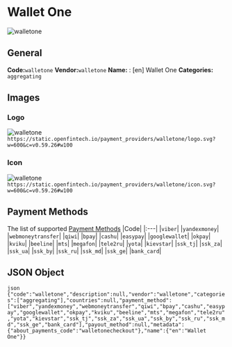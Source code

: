 # Wallet One 
![walletone](https://static.openfintech.io/payment_providers/walletone/logo.svg?w=600&c=v0.59.26#w100) 
## General 
**Code:**`walletone` 
**Vendor:**`walletone` 
**Name:** 
:	[en] Wallet One 
**Categories:** 
`aggregating` 
## Images 
### Logo 
![walletone](https://static.openfintech.io/payment_providers/walletone/logo.svg?w=600&c=v0.59.26#w100) 
``` https://static.openfintech.io/payment_providers/walletone/logo.svg?w=600&c=v0.59.26#w100 ``` 
### Icon 
![walletone](https://static.openfintech.io/payment_providers/walletone/icon.svg?w=600&c=v0.59.26#w100) 
``` https://static.openfintech.io/payment_providers/walletone/icon.svg?w=600&c=v0.59.26#w100 ``` 
## Payment Methods 
The list of supported [Payment Methods](#) 
|Code| 
|:---| 
|`viber`| 
|`yandexmoney`| 
|`webmoneytransfer`| 
|`qiwi`| 
|`bpay`| 
|`cashu`| 
|`easypay`| 
|`googlewallet`| 
|`okpay`| 
|`kviku`| 
|`beeline`| 
|`mts`| 
|`megafon`| 
|`tele2ru`| 
|`yota`| 
|`kievstar`| 
|`ssk_tj`| 
|`ssk_za`| 
|`ssk_ua`| 
|`ssk_by`| 
|`ssk_ru`| 
|`ssk_md`| 
|`ssk_ge`| 
|`bank_card`| 
 
## JSON Object 
```json {"code":"walletone","description":null,"vendor":"walletone","categories":["aggregating"],"countries":null,"payment_method":["viber","yandexmoney","webmoneytransfer","qiwi","bpay","cashu","easypay","googlewallet","okpay","kviku","beeline","mts","megafon","tele2ru","yota","kievstar","ssk_tj","ssk_za","ssk_ua","ssk_by","ssk_ru","ssk_md","ssk_ge","bank_card"],"payout_method":null,"metadata":{"about_payments_code":"walletonecheckout"},"name":{"en":"Wallet One"}} ``` 
